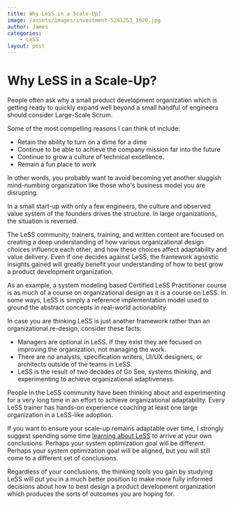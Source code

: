 ```yaml
---
title: Why LeSS in a Scale-Up?
image: /assets/images/investment-5241253_1920.jpg
author: James
categories:
    - LeSS
layout: post
---
```


# Why LeSS in a Scale-Up?

People often ask why a small product development organization which is getting ready to quickly expand well beyond a small handful of engineers should consider Large-Scale Scrum. 

Some of the most compelling reasons I can think of include:
* Retain the ability to turn on a dime for a dime
* Continue to be able to achieve the company mission far into the future
* Continue to grow a culture of technical excellence.
* Remain a fun place to work

In other words, you probably want to avoid becoming yet another sluggish mind-numbing organization like those who's business model you are disrupting.

In a small start-up with only a few engineers, the culture and observed value system of the founders drives the structure. In large organizations, the situation is reversed.

The LeSS community, trainers, training, and written content are focused on creating a deep understanding of how various organizational design choices influence each other, and how these choices affect adaptability and value delivery. Even if one decides against LeSS, the framework agnostic insights gained will greatly benefit your understanding of how to best grow a product development organization.

As an example, a system modeling based Certified LeSS Practitioner course is as much of a course on organizational design as it is a course on LeSS. In some ways, LeSS is simply a reference implementation model used to ground the abstract concepts in real-world actionablity.

In case you are thinking LeSS is just another framework rather than an organizational re-design, consider these facts:

* Managers are optional in LeSS. If they exist they are focused on improving the organization, not managing the work.
* There are no analysts, specification writers, UI/UX designers, or architects outside of the teams in LeSS.
* LeSS is the result of two decades of Go See, systems thinking, and experimenting to achieve organizational adaptiveness.

People in the LeSS community have been thinking about and experimenting for a very long time in an effort to achieve organizational adaptability. Every LeSS trainer has hands-on experience coaching at least one large organization in a LeSS-like adoption.

If you want to ensure your scale-up remains adaptable over time, I strongly suggest spending some time [learning about LeSS]({{site.baseurl}}/blog/learning-about-less/) to arrive at your own conclusions. Perhaps your system optimization goal will be different. Perhaps your system optimization goal will be aligned, but you will still come to a different set of conclusions. 

Regardless of your conclusions, the thinking tools you gain by studying LeSS will put you in a much better position to make more fully informed decisions about how to best design a product development organization which produces the sorts of outcomes you are hoping for.




